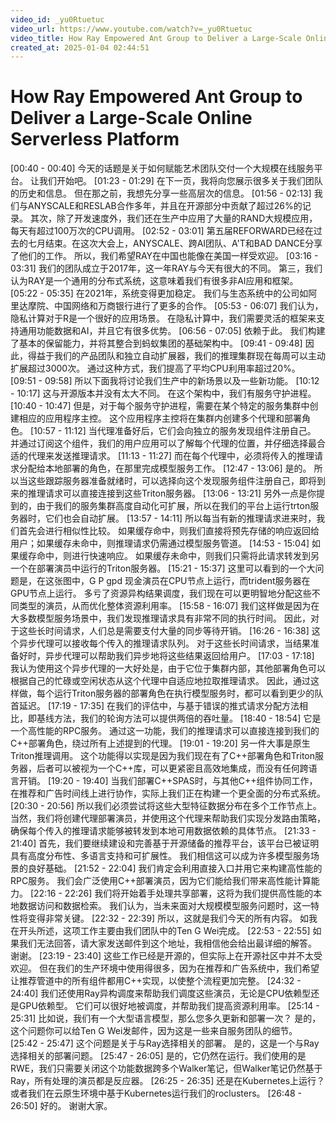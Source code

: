 ```yaml
---
video_id: _yu0Rtuetuc
video_url: https://www.youtube.com/watch?v=_yu0Rtuetuc
video_title: How Ray Empowered Ant Group to Deliver a Large-Scale Online Serverless Platform
created_at: 2025-01-04 02:44:51
---
```


# How Ray Empowered Ant Group to Deliver a Large-Scale Online Serverless Platform

[00:40 - 00:40] 今天的话题是关于如何赋能艺术团队交付一个大规模在线服务平台。 让我们开始吧。
[01:23 - 01:29] 在下一页，我将向您展示很多关于我们团队的历史和信息。 但在那之前，我想先分享一些高层次的信息。
[01:56 - 02:13] 我们与ANYSCALE和RESLAB合作多年，并且在开源部分中贡献了超过26%的记录。 其次，除了开发速度外，我们还在生产中应用了大量的RAND大规模应用，每天有超过100万次的CPU调用。
[02:52 - 03:01] 第五届REFORWARD已经在过去的七月结束。在这次大会上，ANYSCALE、跨AI团队、A'T和BAD DANCE分享了他们的工作。 所以，我们希望RAY在中国也能像在美国一样受欢迎。
[03:16 - 03:31] 我们的团队成立于2017年，这一年RAY与今天有很大的不同。 第三，我们认为RAY是一个通用的分布式系统，这意味着我们有很多非AI应用和框架。
[05:22 - 05:35] 在2021年，系统变得更加稳定。 我们与生态系统中的公司如阿里达摩院、中国网络和万商银行进行了更多的合作。
[05:53 - 06:07] 我们认为，隐私计算对于R是一个很好的应用场景。 在隐私计算中，我们需要灵活的框架来支持通用功能数据和AI，并且它有很多优势。
[06:56 - 07:05] 依赖于此。 我们构建了基本的保留能力，并将其整合到蚂蚁集团的基础架构中。
[09:41 - 09:48] 因此，得益于我们的产品团队和独立自动扩展器，我们的推理集群现在每周可以主动扩展超过3000次。 通过这种方式，我们提高了平均CPU利用率超过20%。
[09:51 - 09:58] 所以下面我将讨论我们生产中的新场景以及一些新功能。
[10:12 - 10:17] 这与开源版本并没有太大不同。 在这个架构中，我们有服务守护进程。
[10:40 - 10:47] 但是，对于每个服务守护进程，需要在某个特定的服务集群中创建相应的应用程序主控。 这个应用程序主控将在集群内创建多个代理和部署角色。
[10:57 - 11:12] 当代理准备好后，它们会向独立的服务发现组件注册自己。 并通过订阅这个组件，我们的用户应用可以了解每个代理的位置，并仔细选择最合适的代理来发送推理请求。
[11:13 - 11:27] 而在每个代理中，必须将传入的推理请求分配给本地部署的角色，在那里完成模型服务工作。
[12:47 - 13:06] 是的。 所以当这些跟踪服务器准备就绪时，可以选择向这个发现服务组件注册自己，即将到来的推理请求可以直接连接到这些Triton服务器。
[13:06 - 13:21] 另外一点是你提到的，由于我们的服务集群高度自动化可扩展，所以在我们的平台上运行trton服务器时，它们也会自动扩展。
[13:57 - 14:11] 所以每当有新的推理请求进来时，我们首先会进行相似性比较。 如果缓存命中，则我们直接将预先存储的响应返回给用户；如果缓存未命中，则推理请求仍需通过模型服务管道。
[14:53 - 15:04] 如果缓存命中，则进行快速响应。 如果缓存未命中，则我们只需将此请求转发到另一个在部署演员中运行的Triton服务器。
[15:21 - 15:37] 这里可以看到的一个大问题是，在这张图中，G P gpd 现金演员在CPU节点上运行，而trident服务器在GPU节点上运行。 多亏了资源异构结果调度，我们现在可以更明智地分配这些不同类型的演员，从而优化整体资源利用率。
[15:58 - 16:07] 我们这样做是因为在大多数模型服务场景中，我们发现推理请求具有非常不同的执行时间。 因此，对于这些长时间请求，人们总是需要支付大量的同步等待开销。
[16:26 - 16:38] 这个异步代理可以接收每个传入的推理请求队列。 对于这些长时间请求，当结果准备好时，异步代理可以帮助我们异步地将这些结果返回给用户。
[17:03 - 17:18] 我认为使用这个异步代理的一大好处是，由于它位于集群内部，其他部署角色可以根据自己的忙碌或空闲状态从这个代理中自适应地拉取推理请求。 因此，通过这样做，每个运行Triton服务器的部署角色在执行模型服务时，都可以看到更少的队首延迟。
[17:19 - 17:35] 在我们的评估中，与基于错误的推式请求分配方法相比，即基线方法，我们的轮询方法可以提供两倍的吞吐量。
[18:40 - 18:54] 它是一个高性能的RPC服务。 通过这一功能，我们的推理请求可以直接连接到我们的C++部署角色，绕过所有上述提到的代理。
[19:01 - 19:20] 另一件大事是原生Triton推理调用。 这个功能得以实现是因为我们现在有了C++部署角色和Triton服务器，后者可以被视为一个C++库，可以更紧密且高效地集成，而没有任何跨语言开销。
[19:20 - 19:40] 当我们部署C++SPAS时，与其他C++组件协同工作，在推荐和广告时间线上进行协作，实际上我们正在构建一个更全面的分布式系统。
[20:30 - 20:56] 所以我们必须尝试将这些大型特征数据分布在多个工作节点上。 当然，我们将创建代理部署演员，并使用这个代理来帮助我们实现分发路由策略，确保每个传入的推理请求能够被转发到本地可用数据依赖的具体节点。
[21:33 - 21:40] 首先，我们要继续建设和完善基于开源储备的推荐平台，该平台已被证明具有高度分布性、多语言支持和可扩展性。 我们相信这可以成为许多模型服务场景的良好基础。
[21:52 - 22:04] 我们肯定会利用直接入口并用它来构建高性能的RPC服务。 我们会广泛使用C++部署演员，因为它们能给我们带来高性能计算能力。
[22:16 - 22:26] 我们将开始着手处理共享部署，这将为我们提供高性能的本地数据访问和数据检索。 我们认为，当未来面对大规模模型服务问题时，这一特性将变得非常关键。
[22:32 - 22:39] 所以，这就是我们今天的所有内容。 如我在开头所述，这项工作主要由我们团队中的Ten G Wei完成。
[22:53 - 22:55] 如果我们无法回答，请大家发送邮件到这个地址，我相信他会给出最详细的解答。 谢谢。
[23:19 - 23:40] 这些工作已经是开源的，但实际上在开源社区中并不太受欢迎。 但在我们的生产环境中使用得很多，因为在推荐和广告系统中，我们希望让推荐管道中的所有组件都用C++实现，以使整个流程更加完整。
[24:32 - 24:40] 我们还使用Ray异构调度来帮助我们调度这些演员，无论是CPU依赖型还是GPU依赖型。 它们可以很好地被调度，并帮助我们提高资源利用率。
[25:14 - 25:31] 比如说，我们有一个大型语言模型，那么您多久更新和部署一次？ 是的，这个问题你可以给Ten G Wei发邮件，因为这是一些来自服务团队的细节。
[25:42 - 25:47] 这个问题是关于与Ray选择相关的部署。 是的，这是一个与Ray选择相关的部署问题。
[25:47 - 26:05] 是的，它仍然在运行。我们使用的是RWE，我们只需要关闭这个功能数据跨多个Walker笔记，但Walker笔记仍然基于Ray，所有处理的演员都是反应器。
[26:25 - 26:35] 还是在Kubernetes上运行？ 或者我们在云原生环境中基于Kubernetes运行我们的roclusters。
[26:48 - 26:50] 好的。 谢谢大家。